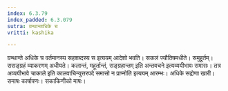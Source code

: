 ```yaml
---
index: 6.3.79
index_padded: 6.3.079
sutra: ग्रन्थान्ताधिके च
vritti: kashika

---
```

ग्रन्थान्ते अधिके च वर्तमानस्य सहशब्दस्य स इत्ययम् आदेशो भवति। सकलं ज्यौतिषमधीते। समुहूर्तम्। ससङ्ग्रहं व्याकरणम् अधीयते। कलान्तं, महूर्तान्तं, सङ्ग्रहान्तम् इति अन्तवचने इत्यव्ययीभावः समासः। तत्र अव्ययीभावे चाकाले इति कालवाचिन्युत्तरपदे समासो न प्राप्नोति इत्ययम् आरम्भः। अधिके सद्रोणा खारी। समाषः कार्षापणः। सकाकिणीको माषः।